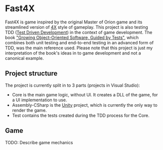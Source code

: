 # Fast4X

Fast4X is game inspired by the original Master of Orion game and its streamlined version of [4X](https://en.wikipedia.org/wiki/4X) style of gameplay. This project is also testing TDD ([Test Driven Development](https://en.wikipedia.org/wiki/Test-driven_development)) in the context of game development. The book ["Growing Object-Oriented Software, Guided by Tests"](http://www.growing-object-oriented-software.com/), which combines both unit testing and end-to-end testing in an advanced form of TDD, was the main reference used. Please note that this project is just my interpretation of the book's ideas in to game development and not a canonical example.

## Project structure

The project is currently split in to 3 parts (projects in Visual Studio):
* Core is the main game logic, without UI. It creates a DLL of the game, for a UI implementation to use.
* Assembly-CSharp is the [Unity](https://unity.com/) project, which is currently the only way to render the game.
* Test contains the tests created during the TDD process for the Core.

## Game

TODO: Describe game mechanics

